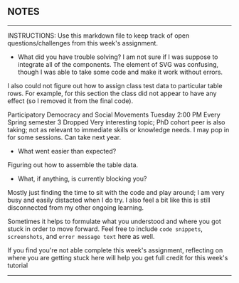 ## NOTES

-----------
INSTRUCTIONS:
Use this markdown file to keep track of open questions/challenges from this week's assignment.
- What did you have trouble solving?
I am not sure if I was suppose to integrate all of the components. The <path> element of SVG was confusing, though I was able to take some code and make it work without errors.

I also could not figure out how to assign class test data to particular table rows. For example, for this section the class did not appear to have any effect (so I removed it from the final code).

   <tr class="strikeout">
      <td>Participatory Democracy and Social Movements</td>
      <td>Tuesday</td>
      <td>2:00 PM</td>
      <td>Every Spring semester</td>
      <td>3</td>
      <td>Dropped</td>
      <td>Very interesting topic; PhD cohort peer is also taking; not as
        relevant to immediate skills or knowledge needs. I may pop in for some sessions. Can take next year.</td>
    </tr>

- What went easier than expected?

Figuring out how to assemble the table data.

- What, if anything, is currently blocking you?

Mostly just finding the time to sit with the code and play around; I am very busy and easily distacted when I do try. I also feel a bit like this is still disconnected from my other ongoing learning.

Sometimes it helps to formulate what you understood and where you got stuck in order to move forward. Feel free to include `code snippets`, `screenshots`, and `error message text` here as well.

If you find you're not able complete this week's assignment, reflecting on where you are getting stuck here will help you get full credit for this week's tutorial

------------
